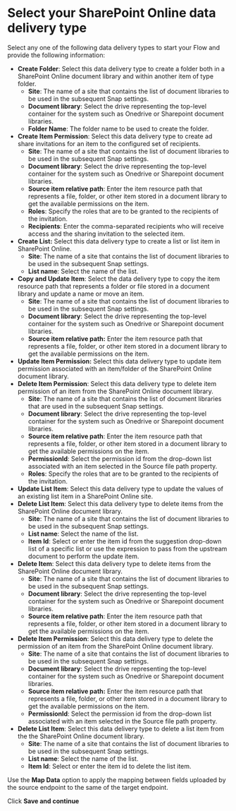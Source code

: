 # Select your SharePoint Online data delivery type

Select any one of the following data delivery types to start your Flow and provide the following information:

* **Create Folder**: Select this data delivery type to create a folder both in a SharePoint Online document library and within another item of type folder.
  * **Site**: The name of a site that contains the list of document libraries to be used in the subsequent Snap settings.
  * **Document library**: Select the drive representing the top-level container for the system such as Onedrive or Sharepoint document libraries.
  * **Folder Name**: The folder name to be used to create the folder.
* **Create Item Permission**: Select this data delivery type to create ad share invitations for an item to the configured set of recipients.
  * **Site**: The name of a site that contains the list of document libraries to be used in the subsequent Snap settings.
  * **Document library**: Select the drive representing the top-level container for the system such as Onedrive or Sharepoint document libraries.
  * **Source item relative path**: Enter the item resource path that represents a file, folder, or other item stored in a document library to get the available permissions on the item.
  * **Roles**: Specify the roles that are to be granted to the recipients of the invitation.
  * **Recipients**: Enter the comma-separated recipients who will receive access and the sharing invitation to the selected item.
* **Create List:** Select this data delivery type to create a list or list item in SharePoint Online.
  * **Site**: The name of a site that contains the list of document libraries to be used in the subsequent Snap settings.
  * **List name**: Select the name of the list.
* **Copy and Update Item**: Select the data delivery type to copy the item resource path that represents a folder or file stored in a document library and update a name or move an item.
  * **Site**: The name of a site that contains the list of document libraries to be used in the subsequent Snap settings.
  * **Document library**: Select the drive representing the top-level container for the system such as Onedrive or Sharepoint document libraries.
  * **Source item relative path:** Enter the item resource path that represents a file, folder, or other item stored in a document library to get the available permissions on the item.
* **Update Item Permission:** Select this data delivery type to update item permission associated with an item/folder of the SharePoint Online document library.
* **Delete Item Permission**: Select this data delivery type to delete item permission of an item from the SharePoint Online document library.
  * **Site**: The name of a site that contains the list of document libraries that are used in the subsequent Snap settings.
  * **Document library**: Select the drive representing the top-level container for the system such as Onedrive or Sharepoint document libraries.
  * **Source item relative path**: Enter the item resource path that represents a file, folder, or other item stored in a document library to get the available permissions on the item.
  * **PermissionId**: Select the permission id from the drop-down list associated with an item selected in the Source file path property.
  * **Roles**: Specify the roles that are to be granted to the recipients of the invitation.
* **Update List Item**: Select this data delivery type to update the values of an existing list item in a SharePoint Online site.
* **Delete List Item**: Select this data delivery type to delete items from the SharePoint Online document library.
  * **Site**: The name of a site that contains the list of document libraries to be used in the subsequent Snap settings.
  * **List name**: Select the name of the list.
  * **Item Id**: Select or enter the item id from the suggestion drop-down list of a specific list or use the expression to pass from the upstream document to perform the update item.
* **Delete Item**: Select this data delivery type to delete items from the SharePoint Online document library.
  * **Site**: The name of a site that contains the list of document libraries to be used in the subsequent Snap settings.
  * **Document library**: Select the drive representing the top-level container for the system such as Onedrive or Sharepoint document libraries.
  * **Source item relative path**: Enter the item resource path that represents a file, folder, or other item stored in a document library to get the available permissions on the item.
* **Delete Item Permission**: Select this data delivery type to delete the permission of an item from the SharePoint Online document library.
  * **Site**: The name of a site that contains the list of document libraries to be used in the subsequent Snap settings.
  * **Document library**: Select the drive representing the top-level container for the system such as Onedrive or Sharepoint document libraries.
  * **Source item relative path:** Enter the item resource path that represents a file, folder, or other item stored in a document library to get the available permissions on the item.
  * **PermissionId**: Select the permission id from the drop-down list associated with an item selected in the Source file path property.
* **Delete List Item**: Select this data delivery type to delete a list item from the the SharePoint Online document library.
  * **Site**: The name of a site that contains the list of document libraries to be used in the subsequent Snap settings.
  * **List name**: Select the name of the list.
  * **Item Id**: Select or enter the item id to delete the list item.

Use the **Map Data** option to apply the mapping between fields uploaded by the source endpoint to the same of the target endpoint.

Click **Save and continue**
